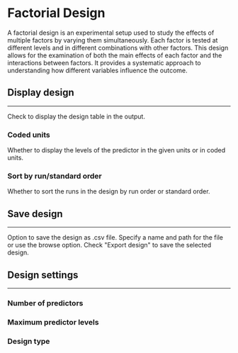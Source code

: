 Factorial Design
==========================

A factorial design is an experimental setup used to study the effects of multiple factors by varying them simultaneously. Each factor is tested at different levels and in different combinations with other factors. This design allows for the examination of both the main effects of each factor and the interactions between factors. It provides a systematic approach to understanding how different variables influence the outcome.

## Display design
-------
Check to display the design table in the output.

### Coded units
Whether to display the levels of the predictor in the given units or in coded units.

### Sort by run/standard order
Whether to sort the runs in the design by run order or standard order.

## Save design
-------
Option to save the design as .csv file. Specify a name and path for the file or use the browse option. Check "Export design" to save the selected design.

## Design settings
-------

### Number of predictors

### Maximum predictor levels

### Design type